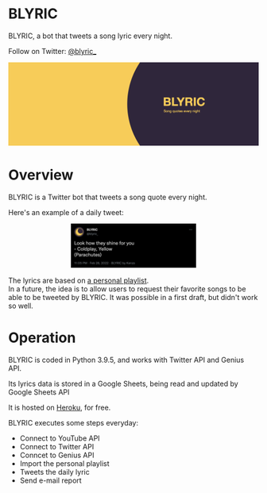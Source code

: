 # BLYRIC

BLYRIC, a bot that tweets a song lyric every night.

Follow on Twitter: [@blyric_](https://twitter.com/blyric_)

[![](images/wallpaper.jpeg)](https://twitter.com/blyric_)

# Overview

BLYRIC is a Twitter bot that tweets a song quote every night.

Here's an example of a daily tweet:

<p align="center">
    <img src="images/tweet_example.png" width="50%">
</p>

The lyrics are based on [a personal playlist](https://youtube.com/playlist?list=PLUvxQqnky1FdP7rgwqUIsyRYsbl4OW7QO).  
In a future, the idea is to allow users to request their favorite songs to be able to be tweeted by BLYRIC. It was possible in a first draft, but didn't work so well.

# Operation

BLYRIC is coded in Python 3.9.5, and works with Twitter API and Genius API.

Its lyrics data is stored in a Google Sheets, being read and updated by Google Sheets API

It is hosted on [Heroku](https://dashboard.heroku.com), for free.

BLYRIC executes some steps everyday:

- Connect to YouTube API
- Connect to Twitter API
- Conncet to Genius API
- Import the personal playlist
- Tweets the daily lyric
- Send e-mail report
